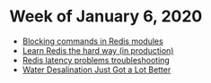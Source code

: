 # Week of January 6, 2020

* [Blocking commands in Redis modules](https://redis.io/topics/modules-blocking-ops)
* [Learn Redis the hard way (in production)](https://tech.trivago.com/2017/01/25/learn-redis-the-hard-way-in-production/)
* [Redis latency problems troubleshooting](https://redis.io/topics/latency#redis-software-watchdog)
* [Water Desalination Just Got a Lot Better](https://www.popularmechanics.com/science/health/a30213498/water-desalination-graphene-improvements/)
